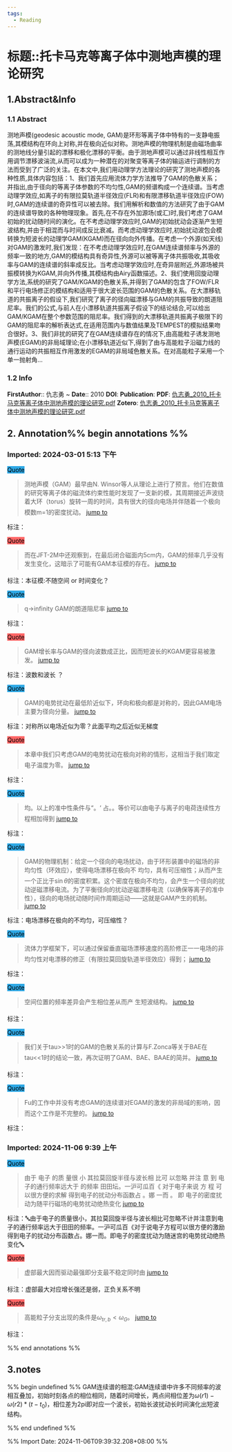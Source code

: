 ```yaml
---
tags:
  - Reading
---
```

# 标题::托卡马克等离子体中测地声模的理论研究

## 1.Abstract&Info
### 1.1 Abstract
测地声模(geodesic acoustic mode, GAM)是环形等离子体中特有的一支静电振荡,其模结构在环向上对称,并在极向近似对称。测地声模的物理机制是由磁场曲率的测地线分量引起的漂移和极化漂移的平衡。由于测地声模可以通过非线性相互作用调节漂移波湍流,从而可以成为一种潜在的对聚变等离子体的输运进行调制的方法而受到了广泛的关注。在本文中,我们用动理学方法理论的研究了测地声模的各种性质,具体内容包括：1、我们首先应用流体力学方法推导了GAM的色散关系；并指出,由于径向的等离子体参数的不均匀性,GAM的频谱构成一个连续谱。当考虑动理学效应,如离子的有限拉莫轨道半径效应(FLR)和有限漂移轨道半径效应(FOW)时,GAM的连续谱的奇异性可以被去除。我们用解析和数值的方法研究了由于GAM的连续谱导致的各种物理现象。首先,在不存在外加源场(或汇)时,我们考虑了GAM初始的扰动随时间的演化。在不考虑动理学效应时,GAM的初始扰动会逐渐产生短波结构,并由于相混而与时间成反比衰减。而考虑动理学效应时,初始扰动波包会模转换为短波长的动理学GAM(KGAM)而在径向向外传播。在考虑一个外源(如天线)对GAM的激发时,我们发现：在不考虑动理学效应时,在GAM连续谱频率与外源的频率一致的地方,GAM的模结构具有奇异性,外源可以被等离子体共振吸收,其吸收率与GAM的连续谱的斜率成反比。当考虑动理学效应时,在奇异层附近,外源场被共振模转换为KGAM,并向外传播,其模结构由Airy函数描述。2、我们使用回旋动理学方法,系统的研究了GAM/KGAM的色散关系,并得到了GAM的包含了FOW/FLR和平行电场修正的模结构和适用于很大波长范围的GAM的色散关系。在大漂移轨道的共振离子的假设下,我们研究了离子的径向磁漂移与GAM的共振导致的朗道阻尼率。我们的公式,与前人在小漂移轨道共振离子假设下的结论结合,可以给出GAM/KGAM在整个参数范围的阻尼率。我们得到的大漂移轨道共振离子极限下的GAM的阻尼率的解析表达式,在适用范围内与数值结果及TEMPEST的模拟结果吻合很好。3、我们非扰的研究了在GAM连续谱存在的情况下,由高能粒子诱发测地声模(EGAM)的非局域理论;在小漂移轨道近似下,得到了由与高能粒子沿磁力线的通行运动的共振相互作用激发的EGAM的非局域色散关系。在对高能粒子采用一个单一抛射角...

### 1.2 Info
**FirstAuthor**:: 仇志勇 
~
**Date**:: 2010
**DOI**: 
**Publication**: 
**PDF**: [仇志勇_2010_托卡马克等离子体中测地声模的理论研究.pdf](file://E:\Zotero\storage\WSUPE4J2\仇志勇_2010_托卡马克等离子体中测地声模的理论研究.pdf)
**Zotero**: [仇志勇_2010_托卡马克等离子体中测地声模的理论研究.pdf](zotero://select/library/items/WSUPE4J2)


## 2. Annotation%% begin annotations %%


### Imported: 2024-03-01 5:13 下午


<mark style="background-color: #2ea8e5">Quote</mark>
>测地声模（GAM）最早由N. Winsor等人从理论上进行了预言。他们在数值的研究等离子体的磁流体约束性能时发现了一支新的模，其周期接近声波绕着大环（torus）旋转一周的时间，具有很大的径向电场并伴随着一个极向模数m=1的密度扰动。 [jump to](zotero://open-pdf/library/items/WSUPE4J2?page=14&annotation=4XLU4KET)

标注：

<mark style="background-color: #ff6666">Quote</mark>
>而在JFT-2M中还观察到，在最后闭合磁面内5cm内，GAM的频率几乎没有发生变化，这暗示了可能有GAM本征模的存在。 [jump to](zotero://open-pdf/library/items/WSUPE4J2?page=15&annotation=QMDKDMAQ)

标注：本征模:不随空间 or 时间变化？

<mark style="background-color: #2ea8e5">Quote</mark>
>q->infinity GAM的朗道阻尼率 [jump to](zotero://open-pdf/library/items/WSUPE4J2?page=16&annotation=9S65KPRM)

标注：

<mark style="background-color: #ff6666">Quote</mark>
>GAM增长率与GAM的径向波数成正比，因而短波长的KGAM更容易被激发。 [jump to](zotero://open-pdf/library/items/WSUPE4J2?page=17&annotation=8V96R8SY)

标注：波数和波长 ？

<mark style="background-color: #2ea8e5">Quote</mark>
>GAM的电势扰动在最低阶近似下，环向和极向都是对称的，因此GAM电场主要为径向分量。 [jump to](zotero://open-pdf/library/items/WSUPE4J2?page=19&annotation=K6Z56TT6)

标注：对称所以电场近似为零？此面平均之后近似无梯度

<mark style="background-color: #ff6666">Quote</mark>
>本章中我们只考虑GAM的电势扰动在极向对称的情形，这相当于我们取定电子温度为零。 [jump to](zotero://open-pdf/library/items/WSUPE4J2?page=19&annotation=34CIVDY4)

标注：

<mark style="background-color: #2ea8e5">Quote</mark>
>均。以上的准中性条件与“。‘ 占。。等价可以由电子与离子的电荷连续性方程相加得到 [jump to](zotero://open-pdf/library/items/WSUPE4J2?page=20&annotation=3HHA76IV)

标注：

<mark style="background-color: #2ea8e5">Quote</mark>
>GAM的物理机制：给定一个径向的电场扰动，由于环形装置中的磁场的非均匀性（环效应），使得电场漂移在极向不 均匀，具有可压缩性；从而产生一个正比于$\sin\theta$的密度积累。这个密度在极向不均匀，会产生一个径向的扰动逆磁漂移电流。为了平衡径向的扰动逆磁漂移电流（以确保等离子的准中性），径向的电场扰动随时间作周期运动——这就是GAM产生的机制。 [jump to](zotero://open-pdf/library/items/WSUPE4J2?page=20&annotation=9UNXQNKZ)

标注：电场漂移在极向的不均匀，可压缩性？

<mark style="background-color: #2ea8e5">Quote</mark>
>流体力学框架下，可以通过保留垂直磁场漂移速度的高阶修正一一电场的非均匀性对电漂移的修正（有限拉莫回旋轨道半径效应）得到； [jump to](zotero://open-pdf/library/items/WSUPE4J2?page=21&annotation=5KI4436T)

标注：

<mark style="background-color: #2ea8e5">Quote</mark>
>空间位置的频率差异会产生相位差从而产 生短波结构。 [jump to](zotero://open-pdf/library/items/WSUPE4J2?page=22&annotation=SRIMRPYK)

标注：

<mark style="background-color: #2ea8e5">Quote</mark>
>我们关于tau>>1时的GAM的色散关系的计算与F.Zonca等关于BAE在tau<<1时的结论一致，再次证明了GAM、BAE、BAAE的简并。 [jump to](zotero://open-pdf/library/items/WSUPE4J2?page=43&annotation=SLMBNN75)

标注：

<mark style="background-color: #2ea8e5">Quote</mark>
>Fu的工作中并没有考虑GAM的连续谱对EGAM的激发的非局域的影响，因而这个工作是不完整的。 [jump to](zotero://open-pdf/library/items/WSUPE4J2?page=55&annotation=DNTDW6BF)

标注：



### Imported: 2024-11-06 9:39 上午


<mark style="background-color: #2ea8e5">Quote</mark>
>由于 电子 的质 量很 小 其拉莫回旋半径与波长相 比可 以忽略 并注 意 到 电  子的通行频率远大于 的频率 田田坛。一沪可瓜百《 对于电子来说 方  程 可以很方便的求解 得到电子的扰动分布函数占 。娜 一而 。 即  电子的密度扰动为随平行磁场的电势扰动绝热变化 [jump to](zotero://open-pdf/library/items/WSUPE4J2?page=58&annotation=U6MQ7FKF)

标注：🔤由于电子的质量很小，其拉莫回旋半径与波长相比可忽略不计并注意到电子的通行频率远大于田田的频率。一沪可瓜百《对于说电子方程可以很方便的激励得到电子的扰动分布函数占。娜一而。即电子的密度扰动为随迷宫的电势扰动绝热变化🔤

<mark style="background-color: #ff6666">Quote</mark>
>虚部最大因而驱动最强即分支最不稳定同时由 [jump to](zotero://open-pdf/library/items/WSUPE4J2?page=67&annotation=CDTQZYCU)

标注：虚部最大对应增长强还是弱，正负关系不明

<mark style="background-color: #ff6666">Quote</mark>
>高能粒子分支出现的条件是$\omega_{tr,b}<\omega_{G}$。 [jump to](zotero://open-pdf/library/items/WSUPE4J2?page=68&annotation=852IJURY)

标注：



%% end annotations %%

## 3.notes
%% begin undefined %%
GAM连续谱的相混:GAM连续谱中许多不同频率的波相互叠加，初始时刻各点的相位相同，随着时间增长，两点间相位差为$\omega(r1)-\omega(r2)*(t-t_0)$，相位差为2pi即对应一个波长，初始长波扰动长时间演化出短波结构。


%% end undefined %%



%% Import Date: 2024-11-06T09:39:32.208+08:00 %%
